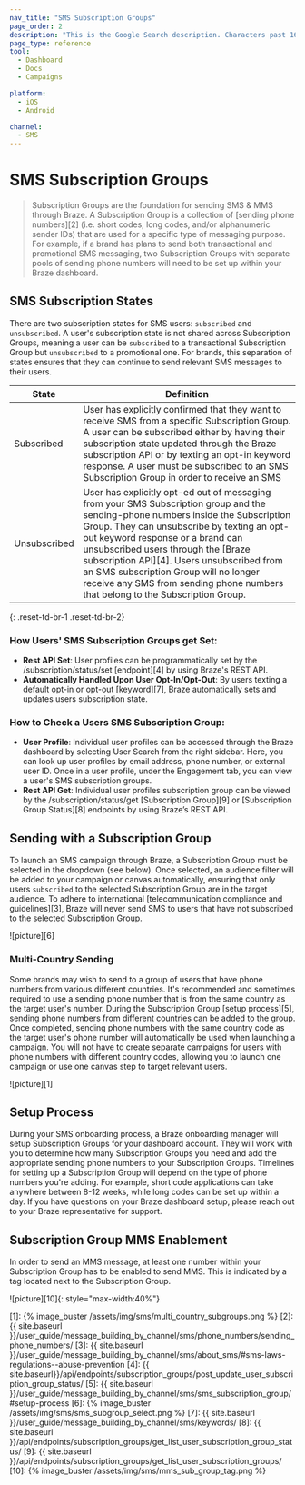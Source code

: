 ```yaml
---
nav_title: "SMS Subscription Groups"
page_order: 2
description: "This is the Google Search description. Characters past 160 get truncated, keep it brief."
page_type: reference
tool:
  - Dashboard
  - Docs
  - Campaigns

platform:
  - iOS
  - Android

channel:
  - SMS
---
```


# SMS Subscription Groups

> Subscription Groups are the foundation for sending SMS & MMS through Braze. A Subscription Group is a collection of [sending phone numbers][2] (i.e. short codes, long codes, and/or alphanumeric sender IDs) that are used for a specific type of messaging purpose. For example, if a brand has plans to send both transactional and promotional SMS messaging, two Subscription Groups with separate pools of sending phone numbers will need to be set up within your Braze dashboard.

## SMS Subscription States
There are two subscription states for SMS users: `subscribed` and `unsubscribed`. A user's subscription state is not shared across Subscription Groups, meaning a user can be `subscribed` to a transactional Subscription Group but `unsubscribed` to a promotional one. For brands, this separation of states ensures that they can continue to send relevant SMS messages to their users.

| State | Definition |
| --------- | ---------- |
| Subscribed | User has explicitly confirmed that they want to receive SMS from a specific Subscription Group. A user can be subscribed either by having their subscription state updated through the Braze subscription API or by texting an opt-in keyword response. A user must be subscribed to an SMS Subscription Group in order to receive an SMS|
| Unsubscribed | User has explicitly opt-ed out of messaging from your SMS Subscription group and the sending-phone numbers inside the Subscription Group. They can unsubscribe by texting an opt-out keyword response or a brand can unsubscribed users through the [Braze subscription API][4]. Users unsubscribed from an SMS subscription Group will no longer receive any SMS from sending phone numbers that belong to the Subscription Group.|
{: .reset-td-br-1 .reset-td-br-2}

### How Users' SMS Subscription Groups get Set:
- __Rest API Set__: User profiles can be programmatically set by the /subscription/status/set [endpoint][4] by using Braze's REST API.
- __Automatically Handled Upon User Opt-In/Opt-Out__: By users texting a default opt-in or opt-out [keyword][7], Braze automatically sets and updates users subscription state.

### How to Check a Users SMS Subscription Group:
- __User Profile__: Individual user profiles can be accessed through the Braze dashboard by selecting User Search from the right sidebar. Here, you can look up user profiles by email address, phone number, or external user ID. Once in a user profile, under the Engagement tab, you can view a user's SMS subscription groups. 
- __Rest API Get__: Individual user profiles subscription group can be viewed by the /subscription/status/get [Subscription Group][9] or [Subscription Group Status][8] endpoints by using Braze’s REST API. 

## Sending with a Subscription Group
To launch an SMS campaign through Braze, a Subscription Group must be selected in the dropdown (see below). Once selected, an audience filter will be added to your campaign or canvas automatically, ensuring that only users `subscribed` to the selected Subscription Group are in the target audience. To adhere to international [telecommunication compliance and guidelines][3], Braze will never send SMS to users that have not subscribed to the selected Subscription Group.  

![picture][6]

### Multi-Country Sending
Some brands may wish to send to a group of users that have phone numbers from various different countries. It's recommended and sometimes required to use a sending phone number that is from the same country as the target user's number. During the Subscription Group [setup process][5], sending phone numbers from different countries can be added to the group. Once completed, sending phone numbers with the same country code as the target user's phone number will automatically be used when launching a campaign. You will not have to create separate campaigns for users with phone numbers with different country codes, allowing you to launch one campaign or use one canvas step to target relevant users.

![picture][1]

## Setup Process
During your SMS onboarding process, a Braze onboarding manager will setup Subscription Groups for your dashboard account. They will work with you to determine how many Subscription Groups you need and add the appropriate sending phone numbers to your Subscription Groups. Timelines for setting up a Subscription Group will depend on the type of phone numbers you're adding. For example, short code applications can take anywhere between 8-12 weeks, while long codes can be set up within a day. If you have questions on your Braze dashboard setup, please reach out to your Braze representative for support.  

## Subscription Group MMS Enablement
In order to send an MMS message, at least one number within your Subscription Group has to be enabled to send MMS. This is indicated by a tag located next to the Subscription Group. 

![picture][10]{: style="max-width:40%"}


[1]: {% image_buster /assets/img/sms/multi_country_subgroups.png %}
[2]: {{ site.baseurl }}/user_guide/message_building_by_channel/sms/phone_numbers/sending_phone_numbers/
[3]: {{ site.baseurl }}/user_guide/message_building_by_channel/sms/about_sms/#sms-laws-regulations--abuse-prevention
[4]: {{ site.baseurl}}/api/endpoints/subscription_groups/post_update_user_subscription_group_status/
[5]: {{ site.baseurl }}/user_guide/message_building_by_channel/sms/sms_subscription_group/#setup-process
[6]: {% image_buster /assets/img/sms/sms_subgroup_select.png %}
[7]: {{ site.baseurl }}/user_guide/message_building_by_channel/sms/keywords/
[8]: {{ site.baseurl }}/api/endpoints/subscription_groups/get_list_user_subscription_group_status/
[9]: {{ site.baseurl }}/api/endpoints/subscription_groups/get_list_user_subscription_groups/
[10]: {% image_buster /assets/img/sms/mms_sub_group_tag.png %}
